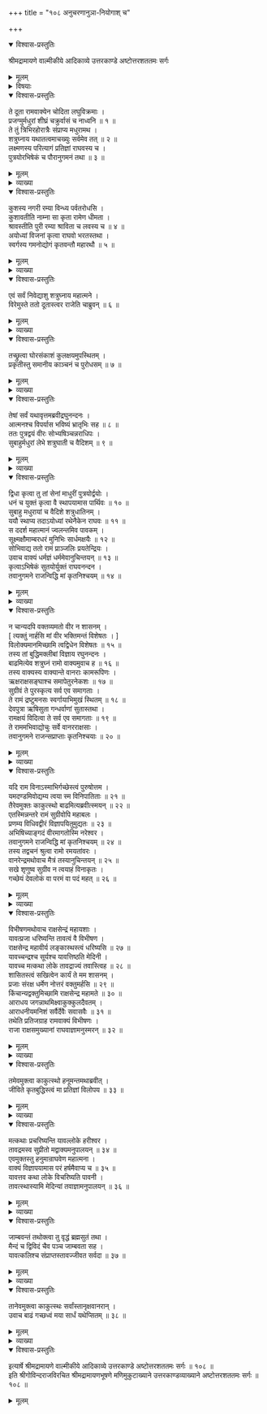 +++
title = "१०८ अनुचरणानुञा-नियोगाश् च"

+++

<details open><summary>विश्वास-प्रस्तुतिः</summary>

श्रीमद्रामायणे वाल्मीकीये आदिकाव्ये उत्तरकाण्डे अष्टोत्तरशततमः सर्गः
</details>

<details><summary>मूलम्</summary>

श्रीमद्रामायणे वाल्मीकीये आदिकाव्ये उत्तरकाण्डे अष्टोत्तरशततमः सर्गः
</details>

<details><summary>विषयाः</summary>

दूत-मुखापरलोक-गमनोद्यमादि--  
राम-वृत्तान्तम् अवगतवता शत्रुघ्नेन  
पुत्र-द्वय--स्व-राज्य-द्वये ऽभिषेचन-पूर्वकम्  
अयोध्याम् एत्य  
रामं प्रति सप्रणामं स्वस्यानुगमनाभ्यनुज्ञान-प्रार्थने  
रामेण तद्-अनुज्ञानम् ॥ १ ॥  
सुग्रीवेणाङ्गदस्य राज्ये ऽभिषेचन-पूर्वकम्  
ऋक्ष-वानरादिभिः सहाभिवादन-पूर्वकं  
रामं प्रति सानुचरस्य स्वस्य  
तद्-अनुगमनाङ्गी-करण-प्रार्थने  
तेन तद्-अङ्गीकरणम् ॥ २ ॥  
रामेण हनुमद्-विभीषणौ प्रति  
धरण्याम् आ-चन्द्रार्कावस्थान-चोदन-पूर्वकं  
मैन्द-द्विविद-जाम्बवतां मेदिन्यां चिरावस्थान-चोदना ॥ ३ ॥
</details>

<details open><summary>विश्वास-प्रस्तुतिः</summary>

ते दूता रामवाक्येन चोदिता लघुविक्रमाः ।  
प्रजग्मुर्मधुरां शीघ्रं चक्रुर्वासं च नाध्वनि ॥ १ ॥  
ते तुं त्रिभिरहोरात्रैः संप्राप्य मधुरामथ ।  
शत्रुघ्नाय यथातत्वमाचख्युः सर्वमेव तत् ॥ २ ॥  
लक्ष्मणस्य परित्यागं प्रतिज्ञां राघवस्य च ।  
पुत्रयोरभिषेकं च पौरानुगमनं तथा ॥ ३ ॥
</details>

<details><summary>मूलम्</summary>

ते दूता रामवाक्येन चोदिता लघुविक्रमाः ।  
प्रजग्मुर्मधुरां शीघ्रं चक्रुर्वासं च नाध्वनि ॥ १ ॥  
ते तुं त्रिभिरहोरात्रैः संप्राप्य मधुरामथ ।  
शत्रुघ्नाय यथातत्वमाचख्युः सर्वमेव तत् ॥ २ ॥  
लक्ष्मणस्य परित्यागं प्रतिज्ञां राघवस्य च ।  
पुत्रयोरभिषेकं च पौरानुगमनं तथा ॥ ३ ॥
</details>

<details><summary>व्याख्या</summary>

राघवस्य प्रतिज्ञामिति । कालपुरुषं प्रति ब्रह्मलोकागमनप्रतिज्ञामित्यर्थः । पौरानुगमनं पौरानुगमनानुमतिम् ॥ ३ ॥
</details>

<details open><summary>विश्वास-प्रस्तुतिः</summary>

कुशस्य नगरी रम्या विन्ध्य पर्वतरोधसि ।  
कुशावतीति नाम्ना सा कृता रामेण धीमता ।  
श्रावस्तीति पुरी रम्या श्राविता च लवस्य च ॥ ४ ॥  
अयोध्यां विजनां कृत्वा राघवो भरतस्तथा ।  
स्वर्गस्य गमनोद्योगं कृतवन्तौ महारथौ ॥ ५ ॥
</details>

<details><summary>मूलम्</summary>

कुशस्य नगरी रम्या विन्ध्य पर्वतरोधसि ।  
कुशावतीति नाम्ना सा कृता रामेण धीमता ।  
श्रावस्तीति पुरी रम्या श्राविता च लवस्य च ॥ ४ ॥  
अयोध्यां विजनां कृत्वा राघवो भरतस्तथा ।  
स्वर्गस्य गमनोद्योगं कृतवन्तौ महारथौ ॥ ५ ॥
</details>

<details><summary>व्याख्या</summary>

कुशस्य कुशावती पुरी लवस्य श्रावस्तीति श्रावितेत्यन्वयः ॥ ४-५ ॥
</details>

<details open><summary>विश्वास-प्रस्तुतिः</summary>

एवं सर्वं निवेद्याशु शत्रुघ्नाय महात्मने ।  
विरेमुस्ते ततो दूतास्त्वर राजेति चाब्रुवन् ॥ ६ ॥
</details>

<details><summary>मूलम्</summary>

एवं सर्वं निवेद्याशु शत्रुघ्नाय महात्मने ।  
विरेमुस्ते ततो दूतास्त्वर राजेति चाब्रुवन् ॥ ६ ॥
</details>

<details><summary>व्याख्या</summary>

त्वर गमनाय त्वरितो भव । राजेति । राजन्नित्यर्थः ॥ ६ ॥
</details>

<details open><summary>विश्वास-प्रस्तुतिः</summary>

तच्छ्रुत्वा घोरसंकाशं कुलक्षयमुपस्थितम् ।  
प्रकृतीस्तु समानीय काञ्चनं च पुरोधसम् ॥ ७ ॥
</details>

<details><summary>मूलम्</summary>

तच्छ्रुत्वा घोरसंकाशं कुलक्षयमुपस्थितम् ।  
प्रकृतीस्तु समानीय काञ्चनं च पुरोधसम् ॥ ७ ॥
</details>

<details><summary>व्याख्या</summary>

काञ्चनं काञ्चनाख्यम् ॥ ७ ॥
</details>

<details open><summary>विश्वास-प्रस्तुतिः</summary>

तेषां सर्वं यथावृत्तमब्रवीद्रघुनन्दनः ।  
आत्मनश्च विपर्यास भविष्यं भ्रातृभिः सह ॥ ८ ॥  
ततः पुत्रद्वयं वीरः सोभ्यषिञ्चन्नराधिपः ।  
सुबाहुर्मधुरां लेभे शत्रुघाती च वैदिशम् ॥ ९ ॥
</details>

<details><summary>मूलम्</summary>

तेषां सर्वं यथावृत्तमब्रवीद्रघुनन्दनः ।  
आत्मनश्च विपर्यास भविष्यं भ्रातृभिः सह ॥ ८ ॥  
ततः पुत्रद्वयं वीरः सोभ्यषिञ्चन्नराधिपः ।  
सुबाहुर्मधुरां लेभे शत्रुघाती च वैदिशम् ॥ ९ ॥
</details>

<details><summary>व्याख्या</summary>

विपर्यासं देहवियोगम् ॥ ८-९ ॥
</details>

<details open><summary>विश्वास-प्रस्तुतिः</summary>

द्विधा कृत्वा तु तां सेनां माधुरीं पुत्रयोर्द्वयोः ।  
धनं च युक्तं कृत्वा वै स्थापयामास पार्थिवः ॥ १० ॥  
सुबाहु मधुरायां च वैदिशे शत्रुधातिनम् ।  
ययौ स्थाप्य तदाऽयोध्यां रथेनैकेन राघवः ॥ ११ ॥  
स ददर्श महात्मानं ज्वलन्तमिव पावकम् ।  
सूक्ष्मक्षौमाम्बरधरं मुनिभिः सार्धमक्षयैः ॥ १२ ॥  
सोभिवाद्य ततो रामं प्राञ्जलिः प्रयतेन्द्रियः ।  
उवाच वाक्यं धर्मज्ञं धर्ममेवानुचिन्तयन् ॥ १३ ॥  
कृत्वाऽभिषेकं सुतयोर्युक्तं राघवनन्दन ।  
तवानुगमने राजन्विद्धि मां कृतनिश्चयम् ॥ १४ ॥
</details>

<details><summary>मूलम्</summary>

द्विधा कृत्वा तु तां सेनां माधुरीं पुत्रयोर्द्वयोः ।  
धनं च युक्तं कृत्वा वै स्थापयामास पार्थिवः ॥ १० ॥  
सुबाहु मधुरायां च वैदिशे शत्रुधातिनम् ।  
ययौ स्थाप्य तदाऽयोध्यां रथेनैकेन राघवः ॥ ११ ॥  
स ददर्श महात्मानं ज्वलन्तमिव पावकम् ।  
सूक्ष्मक्षौमाम्बरधरं मुनिभिः सार्धमक्षयैः ॥ १२ ॥  
सोभिवाद्य ततो रामं प्राञ्जलिः प्रयतेन्द्रियः ।  
उवाच वाक्यं धर्मज्ञं धर्ममेवानुचिन्तयन् ॥ १३ ॥  
कृत्वाऽभिषेकं सुतयोर्युक्तं राघवनन्दन ।  
तवानुगमने राजन्विद्धि मां कृतनिश्चयम् ॥ १४ ॥
</details>

<details><summary>व्याख्या</summary>

धनं युक्तं च कृत्वेति । यथोचितं यथाशास्त्रं विभागं कृत्वेत्यर्थः ॥ १०-१४ ॥
</details>

<details open><summary>विश्वास-प्रस्तुतिः</summary>

न चान्यदपि वक्तव्यमतो वीर न शासनम् ।  
\[ त्यक्तुं नार्हसि मां वीर भक्तिमन्तं विशेषतः । \]  
विलोक्यमानमिच्छामि त्वद्विधेन विशेषतः ॥ १५ ॥  
तस्य तां बुद्धिमक्लीबां विज्ञाय रघुनन्दनः ।  
बाढमित्येव शत्रुघ्नं रामो वाक्यमुवाच ह ॥ १६ ॥  
तस्य वाक्यस्य वाक्यान्ते वानराः कामरूपिणः ।  
ऋक्षराक्षसङ्घाश्च समापेतुरनेकशः ॥ १७ ॥  
सुग्रीवं ते पुरस्कृत्य सर्व एव समागताः ।  
ते रामं द्रष्टुमनसः स्वर्गायाभिमुखं स्थितम् ॥ १८ ॥  
देवपुत्रा ऋषिसुता गन्धर्वाणां सुतास्तथा ।  
रामक्षयं विदित्वा ते सर्व एव समागताः ॥ १९ ॥  
ते राममभिवाद्योचुः सर्वे वानरराक्षसाः ।  
तवानुगमने राजन्सप्राप्ताः कृतनिश्चयाः ॥ २० ॥
</details>

<details><summary>मूलम्</summary>

न चान्यदपि वक्तव्यमतो वीर न शासनम् ।  
\[ त्यक्तुं नार्हसि मां वीर भक्तिमन्तं विशेषतः । \]  
विलोक्यमानमिच्छामि त्वद्विधेन विशेषतः ॥ १५ ॥  
तस्य तां बुद्धिमक्लीबां विज्ञाय रघुनन्दनः ।  
बाढमित्येव शत्रुघ्नं रामो वाक्यमुवाच ह ॥ १६ ॥  
तस्य वाक्यस्य वाक्यान्ते वानराः कामरूपिणः ।  
ऋक्षराक्षसङ्घाश्च समापेतुरनेकशः ॥ १७ ॥  
सुग्रीवं ते पुरस्कृत्य सर्व एव समागताः ।  
ते रामं द्रष्टुमनसः स्वर्गायाभिमुखं स्थितम् ॥ १८ ॥  
देवपुत्रा ऋषिसुता गन्धर्वाणां सुतास्तथा ।  
रामक्षयं विदित्वा ते सर्व एव समागताः ॥ १९ ॥  
ते राममभिवाद्योचुः सर्वे वानरराक्षसाः ।  
तवानुगमने राजन्सप्राप्ताः कृतनिश्चयाः ॥ २० ॥
</details>

<details><summary>व्याख्या</summary>

अन्यन्न वक्तव्यमिति । मास्त्विसि न वक्तव्यमित्यर्थः। विलोक्यमानमित्यादि । त्वद्विधेन परमानुग्रहसमर्थेन । विलोक्यमानं अनुगृह्यमाणमेव संपादयितुमात्मानमिच्छामि ॥ १५-२० ॥
</details>

<details open><summary>विश्वास-प्रस्तुतिः</summary>

यदि राम विनाऽस्माभिर्गच्छेस्त्वं पुरुषोत्तम ।  
यमदण्डमिवोद्यम्य त्वया स्म विनिपातिताः ॥ २१ ॥  
तैरेवमुक्तः काकुत्स्थो बाढमित्यब्रवीत्स्मयन् ॥ २२ ॥  
एतस्मिन्नन्तरे रामं सुग्रीवोपि महाबलः ।  
प्रणम्य विधिवद्वीरं विज्ञापयितुमुद्यतः ॥ २३ ॥  
अभिषिच्याङ्गदं वीरमागतोस्मि नरेश्वर ।  
तवानुगमने राजन्विद्धि मां कृतनिश्चयम् ॥ २४ ॥  
तस्य तद्वचनं श्रुत्वा रामो रमयतांवरः ।  
वानरेन्द्रमथोवाच मैत्रं तस्यानुचिन्तयन् ॥ २५ ॥  
सखे शृणुष्व सुग्रीव न त्वयाहं विनाकृतः ।  
गच्छेयं देवलोकं वा परमं वा पदं महत् ॥ २६ ॥
</details>

<details><summary>मूलम्</summary>

यदि राम विनाऽस्माभिर्गच्छेस्त्वं पुरुषोत्तम ।  
यमदण्डमिवोद्यम्य त्वया स्म विनिपातिताः ॥ २१ ॥  
तैरेवमुक्तः काकुत्स्थो बाढमित्यब्रवीत्स्मयन् ॥ २२ ॥  
एतस्मिन्नन्तरे रामं सुग्रीवोपि महाबलः ।  
प्रणम्य विधिवद्वीरं विज्ञापयितुमुद्यतः ॥ २३ ॥  
अभिषिच्याङ्गदं वीरमागतोस्मि नरेश्वर ।  
तवानुगमने राजन्विद्धि मां कृतनिश्चयम् ॥ २४ ॥  
तस्य तद्वचनं श्रुत्वा रामो रमयतांवरः ।  
वानरेन्द्रमथोवाच मैत्रं तस्यानुचिन्तयन् ॥ २५ ॥  
सखे शृणुष्व सुग्रीव न त्वयाहं विनाकृतः ।  
गच्छेयं देवलोकं वा परमं वा पदं महत् ॥ २६ ॥
</details>

<details><summary>व्याख्या</summary>

यमदण्डमुद्यम्येव त्वया विनिपातिताः स्म । हताः स्मेत्यर्थः ॥ २१-२६ ॥
</details>

<details open><summary>विश्वास-प्रस्तुतिः</summary>

विभीषणमथोवाच राक्षसेन्द्रं महायशाः ।  
यावत्प्रजा धरिष्यन्ति तावत्वं वै विभीषण ।  
राक्षसेन्द्र महावीर्य लङ्कास्थस्त्वं धरिष्यसि ॥ २७ ॥  
यावच्चन्द्रश्च सूर्यश्च यावत्तिष्ठति मेदिनी ।  
यावच्च मत्कथा लोके तावद्राज्यं तवास्त्विह ॥ २८ ॥  
शासितस्त्वं सखित्वेन कार्यं ते मम शासनम् ।  
प्रजाः संरक्ष धर्मेण नोत्तरं वक्तुमर्हसि ॥ २९ ॥  
किंचान्यद्वक्तुमिच्छामि राक्षसेन्द्र महामते ॥ ३० ॥  
आराधय जगन्नाथमिक्ष्वाकुक्कुलदैवतम् ।  
आराधनीयमनिशं सर्वैर्देवैः सवासवैः ॥ ३१ ॥  
तथेति प्रतिजग्राह रामवाक्यं विभीषणः ।  
राजा राक्षसमुख्यानां राघवाज्ञामनुस्मरन् ॥ ३२ ॥
</details>

<details><summary>मूलम्</summary>

विभीषणमथोवाच राक्षसेन्द्रं महायशाः ।  
यावत्प्रजा धरिष्यन्ति तावत्वं वै विभीषण ।  
राक्षसेन्द्र महावीर्य लङ्कास्थस्त्वं धरिष्यसि ॥ २७ ॥  
यावच्चन्द्रश्च सूर्यश्च यावत्तिष्ठति मेदिनी ।  
यावच्च मत्कथा लोके तावद्राज्यं तवास्त्विह ॥ २८ ॥  
शासितस्त्वं सखित्वेन कार्यं ते मम शासनम् ।  
प्रजाः संरक्ष धर्मेण नोत्तरं वक्तुमर्हसि ॥ २९ ॥  
किंचान्यद्वक्तुमिच्छामि राक्षसेन्द्र महामते ॥ ३० ॥  
आराधय जगन्नाथमिक्ष्वाकुक्कुलदैवतम् ।  
आराधनीयमनिशं सर्वैर्देवैः सवासवैः ॥ ३१ ॥  
तथेति प्रतिजग्राह रामवाक्यं विभीषणः ।  
राजा राक्षसमुख्यानां राघवाज्ञामनुस्मरन् ॥ ३२ ॥
</details>

<details><summary>व्याख्या</summary>

एवं तेषाम् अनुगमनार्थवचनं श्रुत्वा व्यवस्थामाह – विभीषणमित्यादि ॥  
विभीषणस्य ब्रह्मणा अमरत्वप्रदानप्रदर्शनात्  
स्नेहेनैवावस्थानं शास्ति-यावत्प्रजा इति ।  
धरिष्यसीति । देहमिति शेषः ॥ २७-३२ ॥
</details>

<details open><summary>विश्वास-प्रस्तुतिः</summary>

तमेवमुक्त्वा काकुत्स्थो हनूमन्तमथाब्रवीत् ।  
जीविते कृतबुद्धिस्त्वं मा प्रतिज्ञां विलोपय ॥ ३३ ॥
</details>

<details><summary>मूलम्</summary>

तमेवमुक्त्वा काकुत्स्थो हनूमन्तमथाब्रवीत् ।  
जीविते कृतबुद्धिस्त्वं मा प्रतिज्ञां विलोपय ॥ ३३ ॥
</details>

<details><summary>व्याख्या</summary>

अथ हनुमतोपि अमरत्वं प्रति ब्रह्मदत्तवरत्वात् यावद्रामकथाप्रचारः भूलोके तावत् तच्छ्रवणस्य प्रार्थितत्वात् तथा रामेणानुज्ञातत्वाच्च तस्य च स्थापनं । जीवित इत्यादि । जीविते जीवितावस्थाने कृतबुद्धिः कृतनिश्चयः सन् प्रतिज्ञां त्वत्कृतां मा विलोपय । मा प्रतिज्ञां वृथा कृथा इति च पाठः ॥ ३३ ॥
</details>

<details open><summary>विश्वास-प्रस्तुतिः</summary>

मत्कथाः प्रचरिष्यन्ति यावल्लोके हरीश्वर ।  
तावद्रमस्व सुप्रीतो मद्वाक्यमनुपालयन् ॥ ३४ ॥  
एवमुक्तस्तु हनुमान्राघवेण महात्मना ।  
वाक्यं विज्ञापयामास परं हर्षमैवाप्य च ॥ ३५ ॥  
यावत्तव कथा लोके विचरिष्यति पावनी ।  
तावत्स्थास्यामि मेदिन्यां तवाज्ञामनुपालयन् ॥ ३६ ॥
</details>

<details><summary>मूलम्</summary>

मत्कथाः प्रचरिष्यन्ति यावल्लोके हरीश्वर ।  
तावद्रमस्व सुप्रीतो मद्वाक्यमनुपालयन् ॥ ३४ ॥  
एवमुक्तस्तु हनुमान्राघवेण महात्मना ।  
वाक्यं विज्ञापयामास परं हर्षमैवाप्य च ॥ ३५ ॥  
यावत्तव कथा लोके विचरिष्यति पावनी ।  
तावत्स्थास्यामि मेदिन्यां तवाज्ञामनुपालयन् ॥ ३६ ॥
</details>

<details><summary>व्याख्या</summary>

उक्त एवार्थः स्पष्टीक्रियते – मत्कथा इति ॥ ३४-३६ ॥
</details>

<details open><summary>विश्वास-प्रस्तुतिः</summary>

जाम्बवन्तं तथोक्त्वा तु वृद्धं ब्रह्मसुतं तथा ।  
मैन्दं च द्विविदं चैव पञ्च जाम्बवता सह ।  
यावत्कलिश्च संप्राप्तस्तावज्जीवत सर्वदा ॥ ३७ ॥
</details>

<details><summary>मूलम्</summary>

जाम्बवन्तं तथोक्त्वा तु वृद्धं ब्रह्मसुतं तथा ।  
मैन्दं च द्विविदं चैव पञ्च जाम्बवता सह ।  
यावत्कलिश्च संप्राप्तस्तावज्जीवत सर्वदा ॥ ३७ ॥
</details>

<details><summary>व्याख्या</summary>

जाम्बवन्तमिति ॥ जाम्बवतोपि ब्रह्मपुत्रत्वात् ब्रह्मणैव दत्तवरत्वाच्च स्थापनं । मैन्दद्विविदयोरपि पित्रोरश्विनोरनुग्रहादमृतप्राशित्वाच्च स्थापनं । विभीषणादयोमराः पञ्च ते यूयं यावत्कलिः यावत्प्रलयः । तावज्जीवत । कलौ प्रलये संप्राप्ते सति देहं त्यजतेति शेषंः ॥ ३७ ॥
</details>

<details open><summary>विश्वास-प्रस्तुतिः</summary>

तानेवमुक्त्वा काकुत्स्थः सर्वांस्तानृक्षवानरान् ।  
उवाच बाढं गच्छध्वं मया सार्धं यथेप्सितम् ॥ ३८ ॥
</details>

<details><summary>मूलम्</summary>

तानेवमुक्त्वा काकुत्स्थः सर्वांस्तानृक्षवानरान् ।  
उवाच बाढं गच्छध्वं मया सार्धं यथेप्सितम् ॥ ३८ ॥
</details>

<details><summary>व्याख्या</summary>

सर्वांस्तानिति । पश्चामरव्यतिरिक्तानित्यर्थः ॥ ३८ ॥
</details>

<details open><summary>विश्वास-प्रस्तुतिः</summary>

इत्यार्षे श्रीमद्रामायणे वाल्मीकीये आदिकाव्ये उत्तरकाण्डे अष्टोत्तरशततमः सर्गः ॥ १०८ ॥  
इति श्रीगोविन्दराजविरचित श्रीमद्रामायणभूषणे मणिमुकुटाख्याने उत्तरकाण्डव्याख्याने अष्टोत्तरशततमः सर्गः ॥ १०८ ॥
</details>

<details><summary>मूलम्</summary>

इत्यार्षे श्रीमद्रामायणे वाल्मीकीये आदिकाव्ये उत्तरकाण्डे अष्टोत्तरशततमः सर्गः ॥ १०८ ॥  
इति श्रीगोविन्दराजविरचित श्रीमद्रामायणभूषणे मणिमुकुटाख्याने उत्तरकाण्डव्याख्याने अष्टोत्तरशततमः सर्गः ॥ १०८ ॥
</details>

